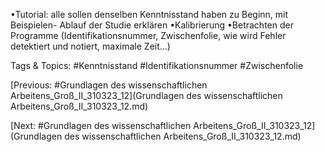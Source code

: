 •Tutorial: alle sollen denselben Kenntnisstand haben zu Beginn, mit Beispielen- Ablauf der 
Studie erklären
•Kalibrierung
•Betrachten der Programme (Identifikationsnummer, Zwischenfolie, wie wird Fehler 
detektiert und notiert, maximale Zeit…)

   Tags & Topics:
   #Kenntnisstand
   #Identifikationsnummer
   #Zwischenfolie

[Previous: #Grundlagen des wissenschaftlichen Arbeitens_Groß_II_310323_12](Grundlagen des wissenschaftlichen Arbeitens_Groß_II_310323_12.md)

[Next: #Grundlagen des wissenschaftlichen Arbeitens_Groß_II_310323_12](Grundlagen des wissenschaftlichen Arbeitens_Groß_II_310323_12.md)